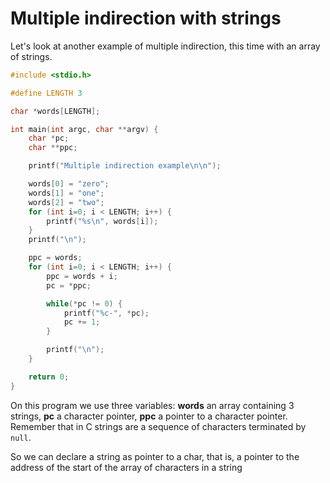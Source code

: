 # Multiple indirection with strings

Let's look at another example of multiple indirection, this time with an array of strings.

```c
#include <stdio.h>

#define LENGTH 3

char *words[LENGTH];

int main(int argc, char **argv) {
    char *pc;
    char **ppc;

    printf("Multiple indirection example\n\n");

    words[0] = "zero";
    words[1] = "one";
    words[2] = "two";
    for (int i=0; i < LENGTH; i++) {
        printf("%s\n", words[i]);
    }
    printf("\n");

    ppc = words;
    for (int i=0; i < LENGTH; i++) {
        ppc = words + i;
        pc = *ppc;

        while(*pc != 0) {
            printf("%c-", *pc);
            pc += 1;
        }

        printf("\n");
    }

    return 0;
}
```

On this program we use three variables: __words__ an array containing 3 strings, __pc__ a character pointer, __ppc__ a pointer to a character pointer. Remember that in C strings are a sequence of characters terminated by `null`.

So we can declare a string as pointer to a char, that is, a pointer to the address of the start of the array of characters in a string